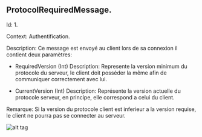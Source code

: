 ## ProtocolRequiredMessage.

Id: 1.

Context: Authentification.

Description: Ce message est envoyé au client lors de sa connexion il contient deux paramètres:



* RequiredVersion (Int) 
Description: Represente la version minimum du protocole du serveur, le client doit posséder la même afin de communiquer correctement avec lui.

* CurrentVersion (Int)
Description: Représente la version actuelle du protocole serveur, en principe, elle correspond a celui du client.


Remarque: Si la version du protocole client est inferieur a la version requise, le client ne pourra pas se connecter au serveur.

![alt tag](http://i.imgur.com/GwmfFHo.png)



